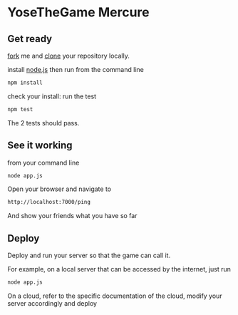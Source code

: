 # YoseTheGame Mercure

## Get ready

[fork](https://help.github.com/articles/fork-a-repo) me and [clone](https://help.github.com/articles/fork-a-repo#step-2-clone-your-fork) your repository locally.

install [node.js](http://nodejs.org/) then run from the command line

```sh
npm install
```

check your install: run the test

```sh
npm test
```

The 2 tests should pass.

## See it working

from your command line

```sh
node app.js
```

Open your browser and navigate to

```sh
http://localhost:7000/ping
```

And show your friends what you have so far

## Deploy

Deploy and run your server so that the game can call it.

For example, on a local server that can be accessed by the internet, just run

```sh
node app.js
```

On a cloud, refer to the specific documentation of the cloud, modify your server accordingly and deploy

